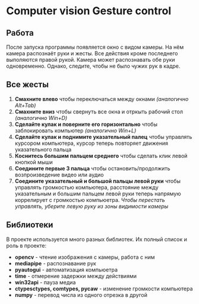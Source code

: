 # Computer vision Gesture control

## Работа

После запуска программы появляется окно с видом камеры. На нём камера распознаёт руки и жесты. Все действия кроме последнего выполяются правой рукой. Камера может распознавать обе руки одновременно. Однако, следите, чтобы не было чужих рук в кадре.

## Все жесты

1. **Смахните влево**
   чтобы переключаться между окнами *(аналогично Alt+Tab)*
2. **Смахните вниз**
   чтобы свернуть все окна и отркыть рабочий стол *(аналогично Win+D)*
3. **Сделайте кулак и поверните его горизонтально**
   чтобы заблокировать компьютер *(аналогично Win+L)*
4. **Сделайте кулак и поднимите указательный палец**
   чтобы управлять курсором компьютера, курсор теперь повторяет движения указательного пальца
5. **Коснитесь большим пальцем среднего**
   чтобы сделать клик левой кнопкой мыши
6. **Соедините первые 3 пальца**
   чтобы остановить/продолжить возпроизведение видео или аудио
7. **Соедините указательный и большой пальцы левой руки**
   чтобы управлять громкостью компьютера, расстояние между указательным и большим пальцем левой руки теперь напрямую коррелирует с громкостью компьюетра. *Чтобы перестать управлять, уберите левую руку из зоны видимости камеры*

## Библиотеки

В проекте используется много разных библиотек. Их полный список и роль в проекте:

* **opencv** - чтение изображения с камеры, работа с ним
* **mediapipe** - распознавание рук
* **pyautogui** - автоматизация компьюетра
* **time** - отмерение задержки между действиями
* **win32api** - пауза медиа
* **ctypesctypes, comtypes, pycaw** - изменение громкости компьютера
* **numpy** - перевод числа из одного отрезка в другой
